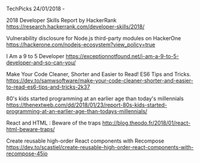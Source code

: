 TechPicks 24/01/2018 -

2018 Developer Skills Report by HackerRank
https://research.hackerrank.com/developer-skills/2018/

Vulnerability disclosure for Node.js third-party modules on HackerOne
https://hackerone.com/nodejs-ecosystem?view_policy=true

I Am a 9 to 5 Developer
https://exceptionnotfound.net/i-am-a-9-to-5-developer-and-so-can-you/

Make Your Code Cleaner, Shorter and Easier to Read! ES6 Tips and Tricks.
https://dev.to/samwsoftware/make-your-code-cleaner-shorter-and-easier-to-read-es6-tips-and-tricks-2k37

80's kids started programming at an earlier age than today's millennials
https://thenextweb.com/dd/2018/01/23/report-80s-kids-started-programming-at-an-earlier-age-than-todays-millennials/

React and HTML : Beware of the traps
http://blog.theodo.fr/2018/01/react-html-beware-traps/

Create reusable high-order React components with Recompose
https://dev.to/scastiel/create-reusable-high-order-react-components-with-recompose-45io